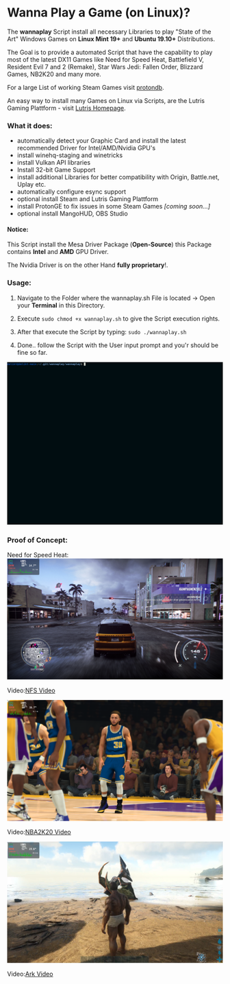 # Wanna Play a Game (on Linux)?

The **wannaplay** Script install all necessary Libraries to play "State of the Art" Windows Games on **Linux Mint 19+** and **Ubuntu 19.10+** Distributions.

The Goal is to provide a automated Script that have the capability to play most of the latest DX11 Games like Need for Speed Heat, Battlefield V, Resident Evil 7 and 2 (Remake), Star Wars Jedi: Fallen Order, Blizzard Games, NB2K20 and many more.

For a large List of working Steam Games visit [protondb](https://www.protondb.com/).

An easy way to install many Games on Linux via Scripts, are the Lutris Gaming Plattform - visit [Lutris Homepage](https://lutris.net/).


### What it does:

- automatically detect your Graphic Card and install the latest recommended Driver for Intel/AMD/Nvidia GPU's
- install winehq-staging and winetricks
- install Vulkan API libraries
- Install 32-bit Game Support
- install additional Libraries for better compatibility with Origin, Battle.net, Uplay etc.
- automatically configure esync support
- optional install Steam and Lutris Gaming Plattform 
- install ProtonGE to fix issues in some Steam Games *[coming soon...]*
- optional install MangoHUD, OBS Studio


#### Notice:

This Script install the Mesa Driver Package (**Open-Source**) this Package contains **Intel** and **AMD** GPU Driver.

The Nvidia Driver is on the other Hand **fully proprietary**!.


### Usage:

1) Navigate to the Folder where the wannaplay.sh File is located -> Open your **Terminal** in this Directory.

2) Execute ``sudo chmod +x wannaplay.sh`` to give the Script execution rights.

3) After that execute the Script by typing: ``sudo ./wannaplay.sh``

4) Done.. follow the Script with the User input prompt and you'r should be fine so far.

![Script in Aktion gif here](img/startthescript.gif)


### Proof of Concept: 


Need for Speed Heat:
![Need for Speed Pic](img/nfs.png)

Video:[NFS Video](https://www.youtube.com/watch?v=daRrBt9mkfc)


![NBA2K20 Picture](img/nba2k20.png)

Video:[NBA2K20 Video](https://www.youtube.com/watch?v=YZctphzbxpU)


![Ark Picture](img/ark.png)

Video:[Ark Video](https://www.youtube.com/watch?v=Q9ByJ51RU6w)
